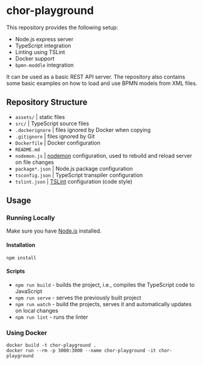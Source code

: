 # chor-playground

This repository provides the following setup:

- Node.js express server
- TypeScript integration
- Linting using TSLint
- Docker support
- `bpmn-moddle` integration

It can be used as a basic REST API server.
The repository also contains some basic examples on how to load and use BPMN models from XML files.

## Repository Structure

- `assets/` | static files
- `src/` | TypeScript source files
- `.dockerignore` | files ignored by Docker when copying
- `.gitignore` | files ignored by Git
- `Dockerfile` | Docker configuration
- `README.md`
- `nodemon.js` | [nodemon](https://nodemon.io/) configuration, used to rebuild and reload server on file changes
- `package*.json` | Node.js package configuration
- `tsconfig.json` | TypeScript transpiler configuration
- `tslint.json` | [TSLint](https://github.com/palantir/tslint) configuration (code style)

## Usage

### Running Locally

Make sure you have [Node.js](https://nodejs.org/en/download/) installed.

#### Installation

```
npm install
```

#### Scripts

- `npm run build` - builds the project, i.e., compiles the TypeScript code to JavaScript
- `npm run serve` - serves the previously built project
- `npm run watch` - build the projects, serves it and automatically updates on local changes
- `npm run lint` - runs the linter

### Using Docker

```
docker build -t chor-playground .
docker run --rm -p 3000:3000 --name chor-playground -it chor-playground
```